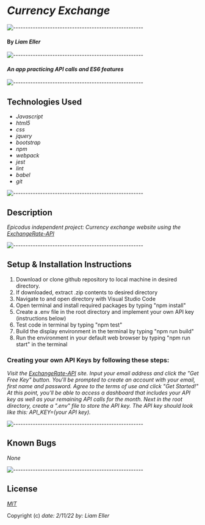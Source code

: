 # _Currency Exchange_

![-----------------------------------------------------](https://raw.githubusercontent.com/andreasbm/readme/master/assets/lines/aqua.png)

#### By _**Liam Eller**_

![-----------------------------------------------------](https://raw.githubusercontent.com/andreasbm/readme/master/assets/lines/aqua.png)

#### _An app practicing API calls and ES6 features_

![-----------------------------------------------------](https://raw.githubusercontent.com/andreasbm/readme/master/assets/lines/aqua.png)

## Technologies Used

* _Javascript_
* _html5_
* _css_
* _jquery_
* _bootstrap_
* _npm_
* _webpack_
* _jest_
* _lint_
* _babel_
* _git_

![-----------------------------------------------------](https://raw.githubusercontent.com/andreasbm/readme/master/assets/lines/aqua.png)

## Description

_Epicodus independent project: Currency exchange website using the [ExchangeRate-API](https://www.exchangerate-api.com/)_

![-----------------------------------------------------](https://raw.githubusercontent.com/andreasbm/readme/master/assets/lines/aqua.png)

## Setup & Installation Instructions

1. Download or clone github repository to local machine in desired directory.
2. If downloaded, extract .zip contents to desired directory
3. Navigate to and open directory with Visual Studio Code
4. Open terminal and install required packages by typing "npm install"
5. Create a .env file in the root directory and implement your own API key (instructions below)
6. Test code in terminal by typing "npm test"
7. Build the display environment in the terminal by typing "npm run build"
8. Run the environment in your default web browser by typing "npm run start" in the terminal

### Creating your own API Keys by following these steps:

_Visit the [ExchangeRate-API](https://www.exchangerate-api.com/) site. Input your email address and click the "Get Free Key" button. You'll be prompted to create an account with your email, first name and password. Agree to the terms of use and click "Get Started!" At this point, you'll be able to access a dashboard that includes your API key as well as your remaining API calls for the month. Next in the root directory, create a ".env" file to store the API key. The API key should look like this: API_KEY=(your API key)._

![-----------------------------------------------------](https://raw.githubusercontent.com/andreasbm/readme/master/assets/lines/aqua.png)

## Known Bugs

_None_

![-----------------------------------------------------](https://raw.githubusercontent.com/andreasbm/readme/master/assets/lines/aqua.png)

## License

_[MIT](https://opensource.org/licenses/MIT)_

Copyright (c) _date: 2/11/22_ _by: Liam Eller_

